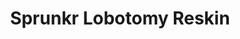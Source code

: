 ---
slug: sprunkr-lobotomy-reskin-2303
title: Sprunkr Lobotomy Reskin
description: "Sprunkr Lobotomy Reskin is an exciting online game. Play for free directly in your browser!"
icon: /images/popular_mods/Sprunkr Lobotomy Reskin.png
url: https://wowtbc.net/sprunkin/sprunkr-lobotomy-reskin/index.html
previewImage: /images/popular_mods/Sprunkr Lobotomy Reskin.png
type: popular mods

# SEO配置
seo:
  title: "Sprunkr Lobotomy Reskin - Play Free Online Game | Fun Browser Games"
  description: "Sprunkr Lobotomy Reskin - Play this fun online game for free in your browser. No download required!"
  ogImage: "/images/popular_mods/Sprunkr Lobotomy Reskin.png"
  keywords: "sprunkr-lobotomy-reskin-2303, online game, browser game, free game, popular mods game, play online"

videoUrls:
  - https://www.youtube.com/embed/example1
  - https://www.youtube.com/embed/example2

whyPlay:
  title: "Why Play Sprunkr Lobotomy Reskin?"
  items:
    - "Immersive Gameplay: Sprunkr Lobotomy Reskin offers an engaging and immersive gaming experience that will keep you entertained for hours"
    - "Challenging Levels: Test your skills with increasingly difficult challenges and obstacles"
    - "Beautiful Graphics: Enjoy stunning visuals and smooth animations that bring the game world to life"
    - "Regular Updates: New content and features are added regularly to keep the game fresh and exciting"
    - "Free to Play: Experience all the fun without spending a penny"
    - "Community Features: Connect with other players, share strategies, and compete for high scores"
    - "Cross-Platform: Play on any device with a web browser, no downloads required"

features:
  title: "Key Features of Sprunkr Lobotomy Reskin"
  image: "/images/popular_mods/Sprunkr Lobotomy Reskin.png"
  items:
    - "Intuitive Controls: Easy to learn controls make Sprunkr Lobotomy Reskin accessible for players of all skill levels"
    - "Multiple Game Modes: Enjoy various gameplay options that provide different challenges and experiences"
    - "Character Customization: Personalize your gaming experience with unique characters and items"
    - "Achievement System: Complete special tasks to earn rewards and recognition"
    - "Leaderboards: Compete with players worldwide and see who can achieve the highest scores"

characteristics:
  title: "Game Characteristics"
  image: "/images/popular_mods/Sprunkr Lobotomy Reskin.png"
  items:
    - "Genre: Popular mods game with elements of strategy and skill"
    - "Difficulty: Suitable for both casual gamers and those seeking a challenge"
    - "Play Time: Quick sessions or extended gameplay, depending on your preference"
    - "Art Style: Vibrant and engaging visuals that enhance the gaming experience"
    - "Sound Design: Immersive audio that complements the gameplay perfectly"

info: "Sprunkr Lobotomy Reskin is an exciting online game that offers players a unique and engaging gaming experience. With its intuitive controls, stunning visuals, and challenging gameplay, Sprunkr Lobotomy Reskin provides hours of entertainment for players of all ages and skill levels. Whether you're looking for a quick gaming session during a break or an extended play session, Sprunkr Lobotomy Reskin delivers an immersive experience that will keep you coming back for more. The game features multiple levels of increasing difficulty, ensuring that players are constantly challenged as they progress. With regular updates adding new content and features, Sprunkr Lobotomy Reskin remains fresh and exciting, providing endless entertainment options for its growing community of players."

howToPlayIntro: "Welcome to Sprunkr Lobotomy Reskin! This guide will walk you through the basics and help you master the game. Whether you're a beginner or looking to improve your skills, these tips and instructions will enhance your gaming experience."

howToPlaySteps:
  - title: "Getting Started"
    description: "Begin your Sprunkr Lobotomy Reskin adventure by familiarizing yourself with the controls. Use your keyboard or mouse to navigate through the game interface. The tutorial will guide you through the basic mechanics and help you understand the objectives."
  - title: "Understanding the Objectives"
    description: "In Sprunkr Lobotomy Reskin, your main goal is to progress through levels by completing specific objectives. Each level presents unique challenges that require different strategies and approaches."
  - title: "Mastering the Controls"
    description: "Practice using the controls to improve your precision and reaction time. Sprunkr Lobotomy Reskin requires quick reflexes and strategic thinking to overcome obstacles and defeat opponents."
  - title: "Utilizing Power-ups"
    description: "Collect power-ups throughout the game to enhance your abilities and overcome difficult challenges. Each power-up offers unique advantages that can be crucial for success."
  - title: "Developing Strategies"
    description: "As you progress in Sprunkr Lobotomy Reskin, develop effective strategies for different scenarios. Analyze patterns, anticipate challenges, and adapt your approach to maximize your performance."

faq:
  title: "Frequently Asked Questions about Sprunkr Lobotomy Reskin"
  items:
    - question: "Is Sprunkr Lobotomy Reskin free to play?"
      answer: "Yes, Sprunkr Lobotomy Reskin is completely free to play directly in your web browser. No downloads or purchases are required to enjoy the full game experience."
    - question: "Can I play Sprunkr Lobotomy Reskin on mobile devices?"
      answer: "Yes, Sprunkr Lobotomy Reskin is optimized for both desktop and mobile play. You can enjoy the game on any device with a web browser and internet connection."
    - question: "Are there any in-game purchases?"
      answer: "While Sprunkr Lobotomy Reskin is free to play, there may be optional in-game purchases available for cosmetic items or additional features that don't affect core gameplay."
    - question: "How often is Sprunkr Lobotomy Reskin updated?"
      answer: "The developers regularly update Sprunkr Lobotomy Reskin with new content, features, and improvements based on player feedback and game performance."
    - question: "Can I play Sprunkr Lobotomy Reskin offline?"
      answer: "Currently, Sprunkr Lobotomy Reskin requires an internet connection to play as it's a browser-based online game."
    - question: "Is Sprunkr Lobotomy Reskin suitable for children?"
      answer: "Yes, Sprunkr Lobotomy Reskin is designed to be family-friendly and suitable for players of all ages."
    - question: "How do I report bugs or issues?"
      answer: "If you encounter any problems while playing Sprunkr Lobotomy Reskin, you can report them through the game's support page or contact the developers directly through their website."
    - question: "Still Have Questions?"
      answer: "If you have additional questions about Sprunkr Lobotomy Reskin that aren't covered in this FAQ, please visit our support center or contact our customer service team for assistance."
---
